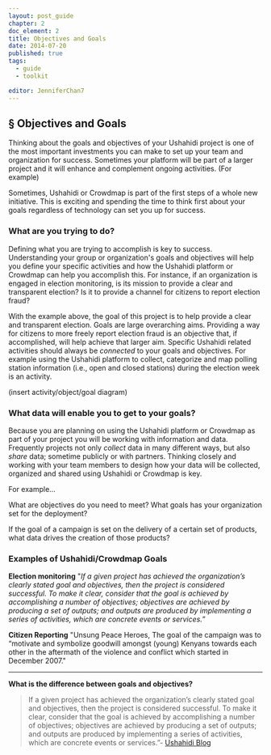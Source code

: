 ```yaml
---
layout: post_guide
chapter: 2
doc_element: 2
title: Objectives and Goals
date: 2014-07-20
published: true
tags:
  - guide
  - toolkit

editor: JenniferChan7
---
```


## &sect; Objectives and Goals

Thinking about the goals and objectives of your Ushahidi project is one of the most important investments you can make to set up your team and organization for success.
Sometimes your platform will be part of a larger project and it will enhance and complement ongoing activities.  (For example)

Sometimes, Ushahidi or Crowdmap is part of the first steps of a whole new initiative.  This is exciting and spending the time to think first about your goals regardless of technology can set you up for success.


### What are you trying to do?

Defining what you are trying to accomplish is key to success. Understanding your group or organization's goals and objectives will help you define your specific activities and how the Ushahidi platform or Crowdmap can help you accomplish this. For instance, if an organization is engaged in election monitoring, is its mission to provide a clear and transparent election? Is it to provide a channel for citizens to report election fraud?

With the example above, the goal of this project is to help provide a clear and transparent election. Goals are large overarching aims. Providing a way for citizens to more freely report election fraud is an objective that, if accomplished, will help achieve that larger aim. Specific Ushahidi related activities should always be _connected_ to your goals and objectives. For example using the Ushahidi platform to collect, categorize and map polling station information (i.e., open and closed stations) during the election week is an activity.

(insert activity/object/goal diagram)

### What data will enable you to get to your goals?

Because you are planning on using the Ushahidi platform or Crowdmap as part of your project you will be working with information and data. Frequently projects not only _collect_  data in many different ways, but also _share_ data; sometime publicly or with partners. Thinking closely and working with your team members to design how your data will be collected, organized and shared using Ushahidi or Crowdmap is key.  

For example...

What are objectives do you need to meet? What goals has your organization set for the deployment?

If the goal of a campaign is set on the delivery of a certain set of products, what data drives the creation of those products?

### Examples of Ushahidi/Crowdmap Goals

__Election monitoring__ "_If a given project has achieved the organization’s clearly stated goal and objectives, then the project is considered successful. To make it clear, consider that the goal is achieved by accomplishing a number of objectives; objectives are achieved by producing a set of outputs; and outputs are produced by implementing a series of activities, which are concrete events or services._”

__Citizen Reporting__ "Unsung Peace Heroes, The goal of the campaign was to “motivate and symbolize goodwill amongst (young) Kenyans towards each other in the aftermath of the violence and conflict which started in December 2007."

___
__What is the difference between goals and objectives?__
>If a given project has achieved the organization’s clearly stated goal and objectives, then the project is considered successful. To make it clear, consider that the goal is achieved by accomplishing a number of objectives; objectives are achieved by producing a set of outputs; and outputs are produced by implementing a series of activities, which are concrete events or services.”- [Ushahidi Blog](http://blog.ushahidi.com/2010/06/17/measuring-success/)
